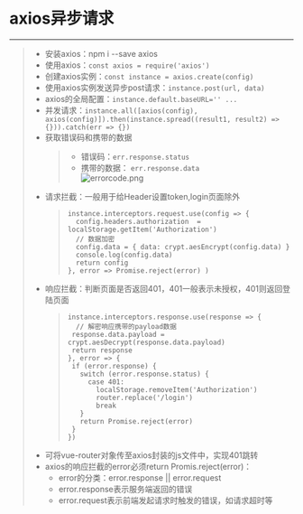 # axios异步请求
***
>* 安装axios：npm i --save axios  
>* 使用axios：``` const axios = require('axios') ```  
>* 创建axios实例：``` const instance = axios.create(config) ```  
>* 使用axios实例发送异步post请求：``` instance.post(url, data) ```  
>* axios的全局配置：``` instance.default.baseURL='' ... ```  
>* 并发请求：``` instance.all([axios(config), axios(config)]).then(instance.spread((result1, result2) => {})).catch(err => {}) ```  
>* 获取错误码和携带的数据
>   >* 错误码：```err.response.status```  
>   >* 携带的数据： ```err.response.data```  
>   >   ![errorcode.png](https://github.com/520171/note/blob/master/nodejs全栈/imgs/errcode.png 'errcode')
>* 请求拦截：一般用于给Header设置token,login页面除外  
>   >```
>   >instance.interceptors.request.use(config => {
>   >   config.headers.authorization  = localStorage.getItem('Authorization')
>   >   // 数据加密
>   >   config.data = { data: crypt.aesEncrypt(config.data) }
>   >   console.log(config.data)
>   >   return config
>   >}, error => Promise.reject(error) )
>   >```  
>* 响应拦截：判断页面是否返回401，401一般表示未授权，401则返回登陆页面
>   >```
>   >instance.interceptors.response.use(response => {
>   >   // 解密响应携带的payload数据
>   >  response.data.payload = crypt.aesDecrypt(response.data.payload)
>   >  return response
>   >}, error => {
>   >  if (error.response) {
>   >    switch (error.response.status) {
>   >      case 401:
>   >        localStorage.removeItem('Authorization')
>   >        router.replace('/login')
>   >        break
>   >    }
>   >    return Promise.reject(error)
>   >  }
>   >})
>   >```
>* 可将vue-router对象传至axios封装的js文件中，实现401跳转  
>* axios的响应拦截的error必须return Promis.reject(error)：  
>   * error的分类：error.response || error.request  
>   * error.response表示服务端返回的错误  
>   * error.request表示前端发起请求时触发的错误，如请求超时等  
